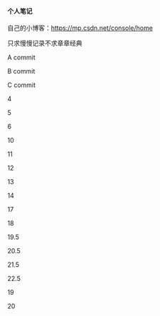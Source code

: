 #### 个人笔记

自己的小博客：https://mp.csdn.net/console/home

只求慢慢记录不求章章经典

A commit

B commit

C commit


4

5

6

10

11

12

13

14


17

18

19.5

20.5

21.5

22.5

19

20

